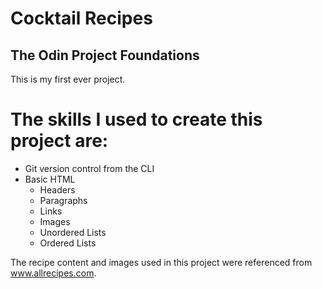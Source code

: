 # Cocktail Recipes

## The Odin Project Foundations

This is my first ever project. 

# The skills I used to create this project are:

* Git version control from the CLI
* Basic HTML
    * Headers
    * Paragraphs
    * Links
    * Images
    * Unordered Lists
    * Ordered Lists

The recipe content and images used in this project were referenced from www.allrecipes.com.